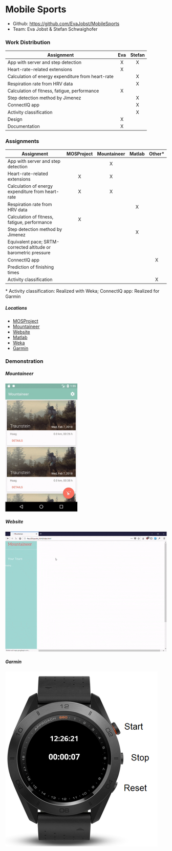 # Mobile Sports
- Github: https://github.com/EvaJobst/MobileSports
- Team: Eva Jobst & Stefan Schwaighofer

### Work Distribution
| Assignment | Eva | Stefan |
|---|:---:|:---:|
| App with server and step detection | X | X |
| Heart-rate-related extensions | X | |
| Calculation of energy expenditure from heart-rate | | X |
| Respiration rate from HRV data | | X |
| Calculation of fitness, fatigue, performance | X | |
| Step detection method by Jimenez | | X |
| ConnectIQ app | | X |
| Activity classification | | X |
| Design | X | |
| Documentation | X | |

### Assignments
| Assignment | MOSProject | Mountaineer | Matlab | Other\* |
|---|:---:|:---:|:---:|:---:|
| App with server and step detection |  | X | | |
| Heart-rate-related extensions | X | X | | |
| Calculation of energy expenditure from heart-rate | X | X | | |
| Respiration rate from HRV data | | | X | |
| Calculation of fitness, fatigue, performance | X | | | |
| Step detection method by Jimenez | | | X | |
| Equivalent pace; SRTM-corrected altitude or barometric pressure | | | | |
| ConnectIQ app | | | | X |
| Prediction of finishing times | | | | |
| Activity classification | | | | X |

\* Activity classification: Realized with Weka; ConnectIQ app: Realized for Garmin

##### Locations
- [MOSProject](https://github.com/EvaJobst/MobileSports/tree/master/src/MOSProject)
- [Mountaineer](https://github.com/EvaJobst/MobileSports/tree/master/src/Mountaineer)
- [Website](https://github.com/EvaJobst/MobileSports/tree/master/src/MountaineerWeb)
- [Matlab](https://github.com/EvaJobst/MobileSports/tree/master/matlab)
- [Weka](https://github.com/EvaJobst/MobileSports/tree/master/weka)
- [Garmin](https://github.com/EvaJobst/MobileSports/tree/master/src/Garmin/Stopwatch)

### Demonstration
##### Mountaineer
 <img src="https://github.com/EvaJobst/MobileSports/blob/master/images/gifs/app_demo_small.gif" alt="Demo of App" height="400">

##### Website
![Demo of Website](https://github.com/EvaJobst/MobileSports/blob/master/images/gifs/website_demo.gif)

##### Garmin
![Demo of Garmin](https://github.com/EvaJobst/MobileSports/blob/master/images/garmin_images/button_description.png)
